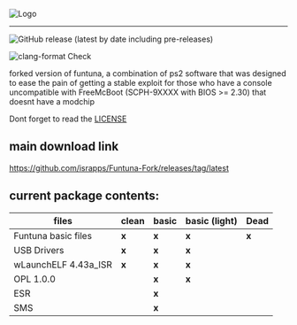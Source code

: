 
![Logo](https://github.com/israpps/Funtuna-Fork/blob/main/logos%20%26%20others/github%20logo.png "Funtuna logo")
***

![GitHub release (latest by date including pre-releases)](https://img.shields.io/github/downloads-pre/israpps/Funtuna-Fork/latest/total?color=%232222ff&label=Bot%20repack%20downloads)

![clang-format Check](https://github.com/israpps/Funtuna-Fork/workflows/clang-format%20Check/badge.svg?branch=main)

forked version of funtuna, a combination of ps2 software that was designed to ease the pain of getting a stable exploit for those who have a console uncompatible with FreeMcBoot (SCPH-9XXXX with BIOS >= 2.30) that doesnt have a modchip

Dont forget to read the [LICENSE](https://github.com/israpps/Funtuna-Fork/blob/main/LICENSE.MD)


## main download link 

https://github.com/israpps/Funtuna-Fork/releases/tag/latest






## current package contents:

files        |         clean |     basic     | basic (light) | Dead
------------ | ------------- | ------------- | ------------- | -------------
Funtuna basic files | __x__ | __x__ | __x__ | __x__
USB Drivers | __x__ | __x__ | __x__ | 
wLaunchELF 4.43a_ISR | __x__ | __x__ | __x__ |
OPL 1.0.0 | | __x__ | __x__ |
ESR | | __x__ | |
SMS | | __x__ | |
